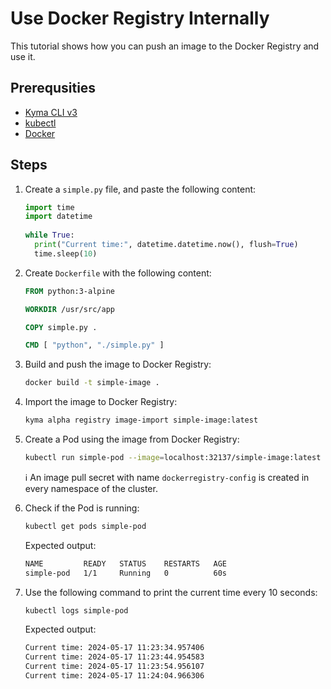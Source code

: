 # Use Docker Registry Internally

This tutorial shows how you can push an image to the Docker Registry and use it.

## Prerequsities

* [Kyma CLI v3](https://github.com/kyma-project/cli)
* [kubectl](https://kubernetes.io/docs/tasks/tools/)
* [Docker](https://www.docker.com/)

## Steps

1. Create a `simple.py` file, and paste the following content:

   ```python
   import time
   import datetime
    
   while True:
     print("Current time:", datetime.datetime.now(), flush=True)
     time.sleep(10)
   ```

2. Create `Dockerfile` with the following content:

   ```dockerfile
   FROM python:3-alpine

   WORKDIR /usr/src/app

   COPY simple.py .
   
   CMD [ "python", "./simple.py" ]
   ```

3. Build and push the image to Docker Registry:

   ```bash
   docker build -t simple-image .
   ```

4. Import the image to Docker Registry:

   ```bash
   kyma alpha registry image-import simple-image:latest
   ```

4. Create a Pod using the image from Docker Registry:

   ```bash
   kubectl run simple-pod --image=localhost:32137/simple-image:latest --overrides='{ "spec": { "imagePullSecrets": [ { "name": "dockerregistry-config" } ] } }'
   ```

   ℹ️ An image pull secret with name `dockerregistry-config` is created in every namespace of the cluster.

5. Check if the Pod is running:

   ```bash
   kubectl get pods simple-pod
   ```

    Expected output:

   ```bash
   NAME         READY   STATUS    RESTARTS   AGE
   simple-pod   1/1     Running   0          60s
   ```

6. Use the following command to print the current time every 10 seconds:

   ```bash
   kubectl logs simple-pod
   ```

   Expected output:

   ```bash
   Current time: 2024-05-17 11:23:34.957406
   Current time: 2024-05-17 11:23:44.954583
   Current time: 2024-05-17 11:23:54.956107
   Current time: 2024-05-17 11:24:04.966306
   ```
